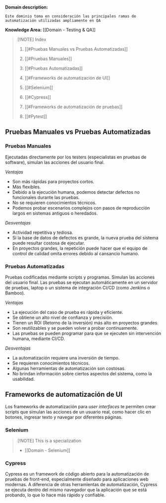 
**Domain description:**

```
Este dominio toma en consideración las principales ramas de automatización utilizadas ampliamente en QA
```

**Knowledge Area:**  [[Domain - Testing & QA]]


> [!NOTE] Index
> 1. [[#Pruebas Manuales vs Pruebas Automatizadas]]
> 	1. [[#Pruebas Manuales]]
> 	2. [[#Pruebas Automatizadas]]
> 	
> 2. [[#Frameworks de automatización de UI]]
> 	1. [[#Selenium]]
> 	2. [[#Cypress]]
> 3. [[#Frameworks de automatización de pruebas]]
> 	1. [[#Pytest]] 
> 


## Pruebas Manuales vs Pruebas Automatizadas 
### Pruebas Manuales

Ejecutadas directamente por los testers (especialistas en pruebas de software), simulan las acciones del usuario final.

*Ventajas*
- Son más rápidas para proyectos cortos.
- Más flexibles.
- Debido a la ejecución humana, podemos detectar defectos no funcionales durante las pruebas.
- No se requieren conocimientos técnicos.
- Podemos probar escenarios complejos con pasos de reproducción largos en sistemas antiguos o heredados.

*Desventajas*
- Actividad repetitiva y tediosa.
- Si la base de datos de defectos es grande, la nueva prueba del sistema puede resultar costosa de ejecutar.
- En proyectos grandes, la repetición puede hacer que el equipo de control de calidad omita errores debido al cansancio humano.

### Pruebas Automatizadas

Pruebas codificadas mediante scripts y programas. Simulan las acciones del usuario final. Las pruebas se ejecutan automáticamente en un servidor de pruebas, laptop o un sistema de integración CI/CD (como Jenkins o Bamboo).

*Ventajas*
- La ejecución del caso de prueba es rápida y eficiente.
- Se obtiene un alto nivel de confianza y precisión.
- Tienen un ROI (Retorno de la inversión) más alto en proyectos grandes.
- Son reutilizables y se pueden volver a probar continuamente.
- Las pruebas se pueden programar para que se ejecuten sin intervención humana, mediante CI/CD.

*Desventajas*
- La automatización requiere una inversión de tiempo.
- Se requieren conocimientos técnicos.
- Algunas herramientas de automatización son costosas.
- No brindan información sobre ciertos aspectos del sistema, como la usabilidad.

## Frameworks de automatización de UI

Los frameworks de automatización para *user interfaces* te permiten crear scripts que simulan las acciones de un usuario real, como hacer clic en botones, ingresar texto y navegar por diferentes páginas.

### Selenium 

> [!NOTE] This is a specialization
> - [[Domain - Selenium]]

### Cypress
Cypress es un framework de código abierto para la automatización de pruebas de front-end, especialmente diseñado para aplicaciones web modernas. A diferencia de otras herramientas de automatización, Cypress se ejecuta dentro del mismo navegador que la aplicación que se está probando, lo que lo hace más rápido y confiable.

